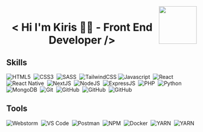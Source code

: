 <img align="right" width="100" height="100" src="https://jorgecolonconsulting.com/wp-content/uploads/React-Icon-Black.png"/>
<h1 align="center"> < Hi I'm Kiris 👋🏼 - Front End Developer /> </h1>

## Skills

<img title="HTML5" src="https://img.shields.io/badge/html5-%23E34F26.svg?style=for-the-badge&logo=html5&logoColor=white">&nbsp;
<img title="CSS3" src="https://img.shields.io/badge/css3-%231572B6.svg?style=for-the-badge&logo=css3&logoColor=white">&nbsp;
<img title="SASS" src="https://img.shields.io/badge/SASS-hotpink.svg?style=for-the-badge&logo=SASS&logoColor=white">&nbsp;
<img title="TailwindCSS" src="https://img.shields.io/badge/tailwindcss-%2338B2AC.svg?style=for-the-badge&logo=tailwind-css&logoColor=white">
<img title="Javascript" src="https://img.shields.io/badge/javascript-%23323330.svg?style=for-the-badge&logo=javascript&logoColor=%23F7DF1E">&nbsp;
<img title="React" src="https://img.shields.io/badge/react-%2320232a.svg?style=for-the-badge&logo=react&logoColor=%2361DAFB">&nbsp;
<img title="React Native" src="https://img.shields.io/badge/react_native-%2320232a.svg?style=for-the-badge&logo=react&logoColor=%2361DAFB">&nbsp;
<img title="NextJS" src="https://img.shields.io/badge/Next-black?style=for-the-badge&logo=next.js&logoColor=white">&nbsp;
<img title="NodeJS" src="https://img.shields.io/badge/node.js-6DA55F?style=for-the-badge&logo=node.js&logoColor=white">&nbsp;
<img title="ExpressJS" src="https://img.shields.io/badge/express.js-%23404d59.svg?style=for-the-badge&logo=express&logoColor=%2361DAFB">&nbsp;
<img title="PHP" src="https://img.shields.io/badge/php-%23777BB4.svg?style=for-the-badge&logo=php&logoColor=white">&nbsp;
<img title="Python" src="https://img.shields.io/badge/python-3670A0?style=for-the-badge&logo=python&logoColor=ffdd54">&nbsp;
<img title="MongoDB" src="https://img.shields.io/badge/MongoDB-%234ea94b.svg?style=for-the-badge&logo=mongodb&logoColor=white">&nbsp;
<img title="Git" src="https://img.shields.io/badge/git-%23F05033.svg?style=for-the-badge&logo=git&logoColor=white">&nbsp;
<img title="GitHub" src="https://img.shields.io/badge/github-%23121011.svg?style=for-the-badge&logo=github&logoColor=white">&nbsp;
<img title="GitHub" src="https://img.shields.io/badge/netlify-%23000000.svg?style=for-the-badge&logo=netlify&logoColor=#00C7B7">&nbsp;
<img title="GitHub" src="https://img.shields.io/badge/heroku-%23430098.svg?style=for-the-badge&logo=heroku&logoColor=white">&nbsp;

## Tools


<img title="Webstorm" src="https://img.shields.io/badge/webstorm-143?style=for-the-badge&logo=webstorm&logoColor=white&color=black">&nbsp;
<img title="VS Code" src="https://img.shields.io/badge/Visual%20Studio%20Code-0078d7.svg?style=for-the-badge&logo=visual-studio-code&logoColor=white">&nbsp;
<img title="Postman" src="https://img.shields.io/badge/Postman-FF6C37?style=for-the-badge&logo=postman&logoColor=white">&nbsp;
<img title="NPM" src="https://img.shields.io/badge/NPM-%23CB3837.svg?style=for-the-badge&logo=npm&logoColor=white">&nbsp;
<img title="Docker" src="https://img.shields.io/badge/docker-%230db7ed.svg?style=for-the-badge&logo=docker&logoColor=white">&nbsp;
<img title="YARN" src="https://img.shields.io/badge/yarn-%232C8EBB.svg?style=for-the-badge&logo=yarn&logoColor=white">&nbsp;
<img title="YARN" src="https://img.shields.io/badge/Atom-%2366595C.svg?style=for-the-badge&logo=atom&logoColor=white">&nbsp;
